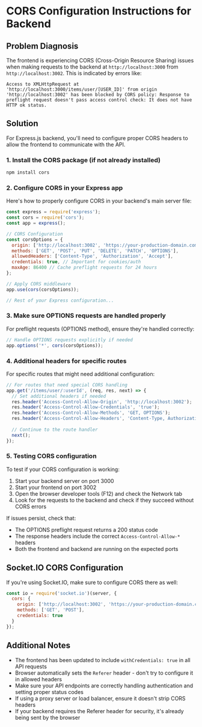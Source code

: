 # CORS Configuration Instructions for Backend

## Problem Diagnosis

The frontend is experiencing CORS (Cross-Origin Resource Sharing) issues when making requests to the backend at `http://localhost:3000` from `http://localhost:3002`. This is indicated by errors like:

```
Access to XMLHttpRequest at 'http://localhost:3000/items/user/[USER_ID]' from origin 'http://localhost:3002' has been blocked by CORS policy: Response to preflight request doesn't pass access control check: It does not have HTTP ok status.
```

## Solution

For Express.js backend, you'll need to configure proper CORS headers to allow the frontend to communicate with the API.

### 1. Install the CORS package (if not already installed)

```bash
npm install cors
```

### 2. Configure CORS in your Express app

Here's how to properly configure CORS in your backend's main server file:

```javascript
const express = require('express');
const cors = require('cors');
const app = express();

// CORS Configuration
const corsOptions = {
  origin: ['http://localhost:3002', 'https://your-production-domain.com'],
  methods: ['GET', 'POST', 'PUT', 'DELETE', 'PATCH', 'OPTIONS'],
  allowedHeaders: ['Content-Type', 'Authorization', 'Accept'],
  credentials: true, // Important for cookies/auth
  maxAge: 86400 // Cache preflight requests for 24 hours
};

// Apply CORS middleware
app.use(cors(corsOptions));

// Rest of your Express configuration...
```

### 3. Make sure OPTIONS requests are handled properly

For preflight requests (OPTIONS method), ensure they're handled correctly:

```javascript
// Handle OPTIONS requests explicitly if needed
app.options('*', cors(corsOptions));
```

### 4. Additional headers for specific routes

For specific routes that might need additional configuration:

```javascript
// For routes that need special CORS handling
app.get('/items/user/:userId', (req, res, next) => {
  // Set additional headers if needed
  res.header('Access-Control-Allow-Origin', 'http://localhost:3002');
  res.header('Access-Control-Allow-Credentials', 'true');
  res.header('Access-Control-Allow-Methods', 'GET, OPTIONS');
  res.header('Access-Control-Allow-Headers', 'Content-Type, Authorization, Accept');
  
  // Continue to the route handler
  next();
});
```

### 5. Testing CORS configuration

To test if your CORS configuration is working:

1. Start your backend server on port 3000
2. Start your frontend on port 3002
3. Open the browser developer tools (F12) and check the Network tab
4. Look for the requests to the backend and check if they succeed without CORS errors

If issues persist, check that:
- The OPTIONS preflight request returns a 200 status code
- The response headers include the correct `Access-Control-Allow-*` headers
- Both the frontend and backend are running on the expected ports

## Socket.IO CORS Configuration

If you're using Socket.IO, make sure to configure CORS there as well:

```javascript
const io = require('socket.io')(server, {
  cors: {
    origin: ['http://localhost:3002', 'https://your-production-domain.com'],
    methods: ['GET', 'POST'],
    credentials: true
  }
});
```

## Additional Notes

- The frontend has been updated to include `withCredentials: true` in all API requests
- Browser automatically sets the `Referer` header - don't try to configure it in allowed headers
- Make sure your API endpoints are correctly handling authentication and setting proper status codes
- If using a proxy server or load balancer, ensure it doesn't strip CORS headers 
- If your backend requires the Referer header for security, it's already being sent by the browser 